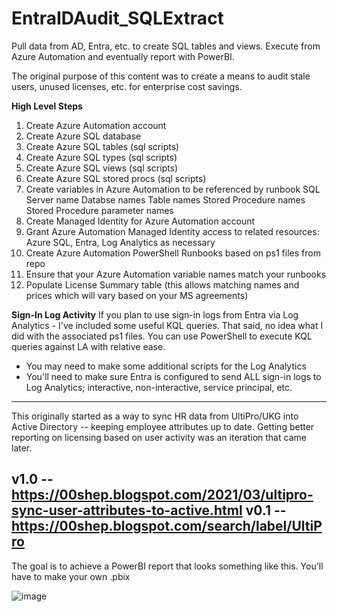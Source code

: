 # EntraIDAudit_SQLExtract
Pull data from AD, Entra, etc. to create SQL tables and views. Execute from Azure Automation and eventually report with PowerBI.

The original purpose of this content was to create a means to audit stale users, unused licenses, etc. for enterprise cost savings.

**High Level Steps**
1. Create Azure Automation account
2. Create Azure SQL database
3. Create Azure SQL tables (sql scripts)
4. Create Azure SQL types (sql scripts)
5. Create Azure SQL views (sql scripts)
6. Create Azure SQL stored procs (sql scripts)
7. Create variables in Azure Automation to be referenced by runbook
        SQL Server name
        Databse names
        Table names
        Stored Procedure names
        Stored Procedure parameter names
8. Create Managed Identity for Azure Automation account
9. Grant Azure Automation Managed Identity access to related resources: Azure SQL, Entra, Log Analytics as necessary
10. Create Azure Automation PowerShell Runbooks based on ps1 files from repo
11. Ensure that your Azure Automation variable names match your runbooks
12. Populate License Summary table (this allows matching names and prices which will vary based on your MS agreements)



**Sign-In Log Activity**
If you plan to use sign-in logs from Entra via Log Analytics - I've included some useful KQL queries. That said, no idea what I did with the associated ps1 files. You can use PowerShell to execute KQL queries against LA with relative ease.
* You may need to make some additional scripts for the Log Analytics
* You'll need to make sure Entra is configured to send ALL sign-in logs to Log Analytics; interactive, non-interactive, service principal, etc.

--------------
This originally started as a way to sync HR data from UltiPro/UKG into Active Directory -- keeping employee attributes up to date. 
Getting better reporting on licensing based on user activity was an iteration that came later.

v1.0 -- https://00shep.blogspot.com/2021/03/ultipro-sync-user-attributes-to-active.html
v0.1 -- https://00shep.blogspot.com/search/label/UltiPro
--------------

The goal is to achieve a PowerBI report that looks something like this. You'll have to make your own .pbix


![image](https://github.com/00shep/EntraIDAudit_SQLExtract/assets/67474975/c980e76d-f85b-4d8a-8d60-366a381740cd)
